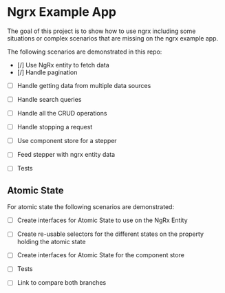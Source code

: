 # Ngrx Example App

The goal of this project is to show how to use ngrx including some situations or complex scenarios that are missing on the ngrx example app.

The following scenarios are demonstrated in this repo:

- [/] Use NgRx entity to fetch data
- [/] Handle pagination
- [ ] Handle getting data from multiple data sources
- [ ] Handle search queries
- [ ] Handle all the CRUD operations
- [ ] Handle stopping a request
- [ ] Use component store for a stepper
- [ ] Feed stepper with ngrx entity data
- [ ] Tests


## Atomic State
For atomic state the following scenarios are demonstrated:
- [ ] Create interfaces for Atomic State to use on the NgRx Entity
- [ ] Create re-usable selectors for the different states on the property holding the atomic state
- [ ] Create interfaces for Atomic State for the component store
- [ ] Tests
- [ ] Link to compare both branches

